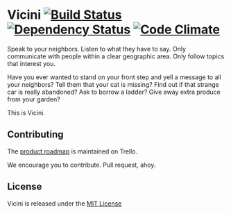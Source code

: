 # Vicini [![Build Status](https://api.travis-ci.org/unsay/vicini.png)](https://travis-ci.org/unsay/vicini) [![Dependency Status](https://gemnasium.com/unsay/vicini.png)](https://gemnasium.com/unsay/vicini) [![Code Climate](https://codeclimate.com/github/unsay/vicini.png)](https://codeclimate.com/github/unsay/vicini)

Speak to your neighbors. Listen to what they have to say. Only communicate with
people within a clear geographic area. Only follow topics that interest you.

Have you ever wanted to stand on your front step and yell a message to all your
neighbors? Tell them that your cat is missing? Find out if that strange car is
really abandoned? Ask to borrow a ladder? Give away extra produce from
your garden?

This is Vicini.

## Contributing

The [product roadmap](https://trello.com/board/vicini/51acd4bf9a269a5e4a00542e) 
is maintained on Trello.

We encourage you to contribute. Pull request, ahoy. 

## License

Vicini is released under the [MIT License](http://www.opensource.org/licenses/MIT)
